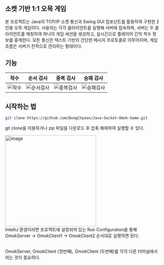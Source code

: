 ## 소켓 기반 1:1 오목 게임
본 프로젝트는 Java의 TCP/IP 소켓 통신과 Swing GUI 컴포넌트를 활용하여 구현한 2인용 오목 게임이다. 사용자는 각각 클라이언트를 실행해 서버에 접속하며, 서버는 두 클라이언트를 매칭하여 하나의 게임 세션을 생성하고, 실시간으로 플레이어 간의 착수 정보를 중계한다. 모든 통신은 텍스트 기반의 간단한 메시지 프로토콜로 이루어지며, 게임 흐름은 서버가 전적으로 관리하는 형태이다.

## 기능
| 착수 | 순서 검사 | 중복 검사 | 승패 검사
|------|------|------|------|
| ![착수](https://github.com/user-attachments/assets/4549969c-774f-48b8-a71f-1db4d822a38d) | ![순서검사](https://github.com/user-attachments/assets/992641ec-1f20-449d-8a39-6c879b8220aa) | ![중복검사](https://github.com/user-attachments/assets/39a7dade-408d-443d-92de-5635828be048) | ![승패검사](https://github.com/user-attachments/assets/147d4ada-c042-43f6-8a5b-01a7d5bf9c93) |


## 시작하는 법
```sh
git clone https://github.com/DongChyeon/Java-Socket-Omok-Game.git
```
git clone을 이용하거나 zip 파일을 다운로드 후 압축 해제하여 실행할 수 있다.

<img width="297" alt="image" src="https://github.com/user-attachments/assets/bde3df35-1808-4c49-a1f4-9d110caeb0f8" />
<br>IntelliJ 환경이라면 프로젝트에 설정되어 있는 Run Configuration을 통해 OmokServer -> OmokClient1 -> OmokClient2 순서대로 실행하면 된다.

<br>OmokServer,  OmokClient (첫번쨰), OmokClient (두번째)를 각각 다른 터미널에서 여는 것이 중요하다.
